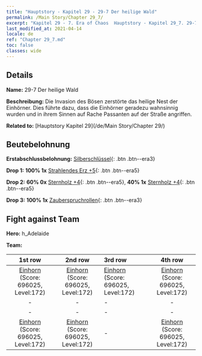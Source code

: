 ```yaml
---
title: "Hauptstory - Kapitel 29 - 29-7 Der heilige Wald"
permalink: /Main Story/Chapter 29_7/
excerpt: "Kapitel 29 - 7. Era of Chaos  Hauptstory - Kapitel 29_7. 29-7 Der heilige Wald"
last_modified_at: 2021-04-14
locale: de
ref: "Chapter 29_7.md"
toc: false
classes: wide
---
```


## Details

 **Name:** 29-7 Der heilige Wald

 **Beschreibung:** Die Invasion des Bösen zerstörte das heilige Nest der Einhörner. Dies führte dazu, dass die Einhörner geradezu wahnsinnig wurden und in ihrem Sinnen auf Rache Passanten auf der Straße angriffen.

 **Related to:** [Hauptstory Kapitel 29](/de/Main Story/Chapter 29/)

## Beutebelohnung

 **Erstabschlussbelohnung:** [Silberschlüssel](/de/Items/con_693/){: .btn .btn--era3}

 **Drop 1:** **100% 1x** [Strahlendes Erz +5](/de/Items/mat_96/){: .btn .btn--era5}

 **Drop 2:** **60% 0x** [Sternholz +4](/de/Items/mat_90/){: .btn .btn--era5}, **40% 1x** [Sternholz +4](/de/Items/mat_90/){: .btn .btn--era5}

 **Drop 3:** **100% 1x** [Zauberspruchrollen](/de/Items/con_694/){: .btn .btn--era3}


## Fight against Team
 **Hero:** h_Adelaide

 **Team:**


  | 1st row | 2nd row | 3rd row | 4th row |
  |:----:|:----:|:----|:----:|
  | [Einhorn](/de/units/Unicorn/) (Score: 696025, Level:172)  | [Einhorn](/de/units/Unicorn/) (Score: 696025, Level:172)  | [Einhorn](/de/units/Unicorn/) (Score: 696025, Level:172)  | [Einhorn](/de/units/Unicorn/) (Score: 696025, Level:172)  |
  | - | - | - | - |
  | - | - | - | - |
  | [Einhorn](/de/units/Unicorn/) (Score: 696025, Level:172)  | [Einhorn](/de/units/Unicorn/) (Score: 696025, Level:172)  | - | [Einhorn](/de/units/Unicorn/) (Score: 696025, Level:172)  |



